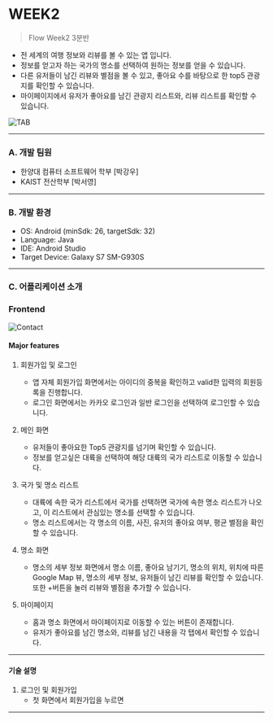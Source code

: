 #  WEEK2
> Flow Week2 3분반
* 전 세계의 여행 정보와 리뷰를 볼 수 있는 앱 입니다.  
* 정보를 얻고자 하는 국가의 명소를 선택하여 원하는 정보를 얻을 수 있습니다. 
* 다른 유저들이 남긴 리뷰와 별점을 볼 수 있고, 좋아요 수를 바탕으로 한 top5 관광지를 확인할 수 있습니다.
* 마이페이지에서 유저가 좋아요를 남긴 관광지 리스트와, 리뷰 리스트를 확인할 수 있습니다.
  
  
![TAB](https://user-images.githubusercontent.com/108389017/177318423-0d593b7e-f03e-483c-88a3-0314d966cc7c.png)

***

### A. 개발 팀원    
* 한양대 컴퓨터 소프트웨어 학부 [박강우]  
* KAIST 전산학부 [박서영]
***

### B. 개발 환경  
* OS: Android (minSdk: 26, targetSdk: 32)  
* Language: Java  
* IDE: Android Studio  
* Target Device: Galaxy S7 SM-G930S
***

### C. 어플리케이션 소개  
### Frontend    
![Contact](https://user-images.githubusercontent.com/108389017/177317400-e6c2b15f-8d8d-4b9a-8ac7-3812ee6e1293.png)

 
#### Major features   
1. 회원가입 및 로그인
    * 앱 자체 회원가입 화면에서는 아이디의 중복을 확인하고 valid한 입력의 회원등록을 진행합니다.
    * 로그인 화면에서는 카카오 로그인과 일반 로그인을 선택하여 로그인할 수 있습니다.

2. 메인 화면
    * 유저들이 좋아요한 Top5 관광지를 넘기며 확인할 수 있습니다.
    * 정보를 얻고싶은 대륙을 선택하여 해당 대륙의 국가 리스트로 이동할 수 있습니다.

3. 국가 및 명소 리스트
    * 대륙에 속한 국가 리스트에서 국가를 선택하면 국가에 속한 명소 리스트가 나오고, 이 리스트에서 관심있는 명소를 선택할 수 있습니다.
    * 명소 리스트에서는 각 명소의 이름, 사진, 유저의 좋아요 여부, 평균 별점을 확인할 수 있습니다.

4. 명소 화면
    * 명소의 세부 정보 화면에서 명소 이름, 좋아요 남기기, 명소의 위치, 위치에 따른 Google Map 뷰, 명소의 세부 정보, 유저들이 남긴 리뷰를 확인할 수 있습니다. 또한 +버튼을 눌러 리뷰와 별점을 추가할 수 있습니다.

5. 마이페이지
    * 홈과 명소 화면에서 마이페이지로 이동할 수 있는 버튼이 존재합니다.
    * 유저가 좋아요를 남긴 명소와, 리뷰를 남긴 내용을 각 탭에서 확인할 수 있습니다.
***
#### 기술 설명  
1. 로그인 및 회원가입
    * 첫 화면에서 회원가입을 누르면


***

